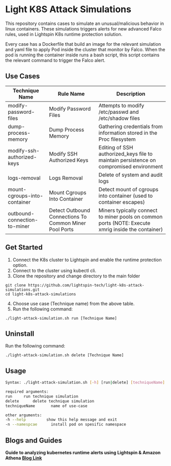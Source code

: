 # Light K8S Attack Simulations

This repository contains cases to simulate an unusual/malicious behavior in linux containers. These simulations triggers alerts for new advanced Falco rules, used in Lightspin K8s runtime protection solution.

Every case has a Dockerfile that build an image for the relevant simulation and yaml file to apply Pod inside the cluster that monitor by Falco. 
When the pod is running the container inside runs a bash script, this script contains the relevant command to trigger the Falco alert. 

## Use Cases

Technique Name | Rule Name  | Description|
----------|-------------|------------------|
modify-password-files | Modify Password Files |Attempts to modify /etc/passwd and /etc/shadow files | 
dump-process-memory | Dump Process Memory | Gathering credentials from information stored in the Proc filesystem | 
modify-ssh-authorized-keys | Modify SSH Authorized Keys | Editing of SSH authorized_keys file to maintain persistence on compromised environment |
logs-removal | Logs Removal | Delete of system and audit logs |
mount-cgroups-into-container | Mount Cgroups Into Container | Detect mount of cgroups into container (used to container escapes) |
outbound-connection-to-miner | Detect Outbound Connections To Common Miner Pool Ports | Miners typically connect to miner pools on common ports (NOTE: Execute xmrig inside the container)

## Get Started 

1. Connect the K8s cluster to Lightspin and enable the runtime protection option.
2. Connect to the cluster using kubectl cli.
3. Clone the repository and change directory to the main folder
```console
git clone https://github.com/lightspin-tech/light-k8s-attack-simulations.git
cd light-k8s-attack-simulations
``` 
4. Choose use case (Technique name) from the above table.
5. Run the following command:
```console
./light-attack-simulation.sh run [Technique Name]
```

## Uninstall

Run the following command:
```console
./light-attack-simulation.sh delete [Technique Name]
```

## Usage

```bash
Syntax: ./light-attack-simulation.sh [-h] [run|delete] [techniqueName] [-n|--namspace]

required arguments:
run		run technique simulation
delete		delete technique simulation
techniqueName		name of use-case

other arguments:
-h --help         show this help message and exit
-n --namespcae		install pod on spesific namespace
 ```
 
 ## Blogs and Guides
**Guide to analyzing kubernetes runtime alerts using Lightspin & Amazon Athena  [Blog Link](https://blog.lightspin.io/the-guide-to-analyzing-kubernetes-runtime-detection-alerts-using-amazon-athena)**
